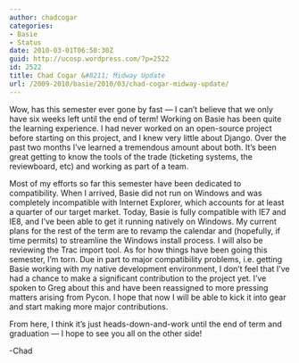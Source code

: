 ```yaml
---
author: chadcogar
categories:
- Basie
- Status
date: 2010-03-01T06:50:30Z
guid: http://ucosp.wordpress.com/?p=2522
id: 2522
title: Chad Cogar &#8211; Midway Update
url: /2009-2010/basie/2010/03/chad-cogar-midway-update/
---
```


Wow, has this semester ever gone by fast &#8212; I can&#8217;t believe that we only have six weeks left until the end of term! Working on Basie has been quite the learning experience. I had never worked on an open-source project before starting on this project, and I knew very little about Django. Over the past two months I&#8217;ve learned a tremendous amount about both. It&#8217;s been great getting to know the tools of the trade (ticketing systems, the reviewboard, etc) and working as part of a team.

Most of my efforts so far this semester have been dedicated to compatibility. When I arrived, Basie did not run on Windows and was completely incompatible with Internet Explorer, which accounts for at least a quarter of our target market. Today, Basie is fully compatible with IE7 and IE8, and I&#8217;ve been able to get it running natively on Windows. My current plans for the rest of the term are to revamp the calendar and (hopefully, if time permits) to streamline the Windows install process. I will also be reviewing the Trac import tool. As for how things have been going this semester, I&#8217;m torn. Due in part to major compatibility problems, i.e. getting Basie working with my native development environment, I don&#8217;t feel that I&#8217;ve had a chance to make a significant contribution to the project yet. I&#8217;ve spoken to Greg about this and have been reassigned to more pressing matters arising from Pycon. I hope that now I will be able to kick it into gear and start making more major contributions.

From here, I think it&#8217;s just heads-down-and-work until the end of term and graduation &#8212; I hope to see you all on the other side!

-Chad